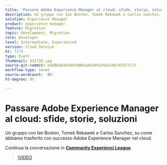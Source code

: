 ```yaml
---
title: 'Passare Adobe Experience Manager al cloud: sfide, storie, soluzioni'
description: Un gruppo con Ian Boston, Tomek Rekawek e Carlos Sanchez, su come abbiamo trasferito con successo Adobe Experience Manager nel cloud. Questa sessione è stata distribuita come parte dell’evento Contenuto Adobe Developers Live.
solution: Experience Manager
product: experience manager
feature: Migration
topic: Development, Migration
role: Developer
level: Intermediate, Experienced
version: Cloud Service
kt: 7173
type: Event
thumbnail: 331739.jpg
source-git-commit: edd0bdb28a9b3d065a64a95af6a216b747577c77
workflow-type: tm+mt
source-wordcount: '85'
ht-degree: 0%

---
```



# Passare Adobe Experience Manager al cloud: sfide, storie, soluzioni

Un gruppo con Ian Boston, Tomek Rekawek e Carlos Sanchez, su come abbiamo trasferito con successo Adobe Experience Manager nel cloud.

Continua la conversazione in **[Community Experienci League](http://adobe.ly/36Yd3v6)**.

>[!VIDEO](https://video.tv.adobe.com/v/331739/?quality=12&learn=on&hidetitle=true)
